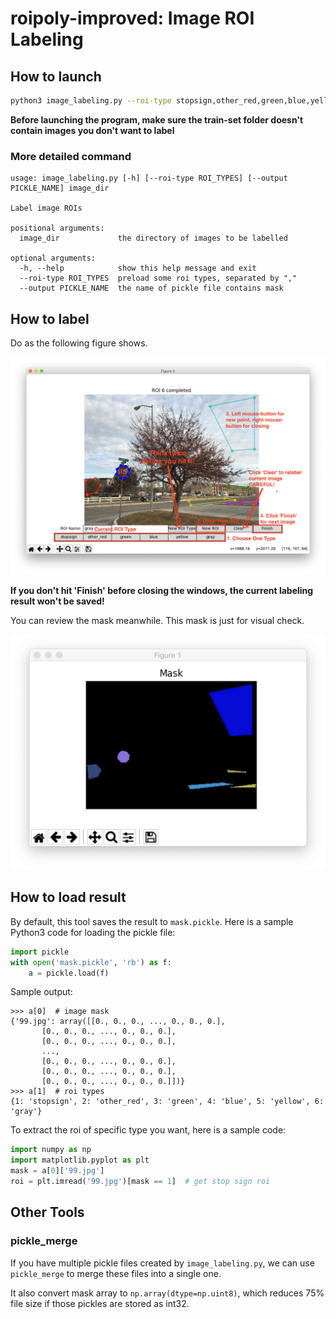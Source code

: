 # roipoly-improved: Image ROI Labeling

## How to launch

```bash
python3 image_labeling.py --roi-type stopsign,other_red,green,blue,yellow,gray,white [path to your dataset]
```

**Before launching the program, make sure the train-set folder doesn't contain images you don't want to label**

### More detailed command

```
usage: image_labeling.py [-h] [--roi-type ROI_TYPES] [--output PICKLE_NAME] image_dir

Label image ROIs

positional arguments:
  image_dir             the directory of images to be labelled

optional arguments:
  -h, --help            show this help message and exit
  --roi-type ROI_TYPES  preload some roi types, separated by ","
  --output PICKLE_NAME  the name of pickle file contains mask

```

## How to label

Do as the following figure shows.

![](usage-1.png)

**If you don't hit 'Finish' before closing the windows, the current labeling result won't be saved!**

You can review the mask meanwhile. This mask is just for visual check.

![](usage-2.png)

## How to load result

By default, this tool saves the result to `mask.pickle`. Here is a sample Python3 code for loading the pickle file:

```python
import pickle
with open('mask.pickle', 'rb') as f:
    a = pickle.load(f)
```

Sample output:
```
>>> a[0]  # image mask 
{'99.jpg': array([[0., 0., 0., ..., 0., 0., 0.],
       [0., 0., 0., ..., 0., 0., 0.],
       [0., 0., 0., ..., 0., 0., 0.],
       ...,
       [0., 0., 0., ..., 0., 0., 0.],
       [0., 0., 0., ..., 0., 0., 0.],
       [0., 0., 0., ..., 0., 0., 0.]])}
>>> a[1]  # roi types
{1: 'stopsign', 2: 'other_red', 3: 'green', 4: 'blue', 5: 'yellow', 6: 'gray'}
```

To extract the roi of specific type you want, here is a sample code:
```python
import numpy as np
import matplotlib.pyplot as plt
mask = a[0]['99.jpg']
roi = plt.imread('99.jpg')[mask == 1]  # get stop sign roi
```

## Other Tools

### pickle_merge

If you have multiple pickle files created by `image_labeling.py`, we can use `pickle_merge` to merge these files into a single one.

It also convert mask array to `np.array(dtype=np.uint8)`, which reduces 75% file size if those pickles are stored as int32.